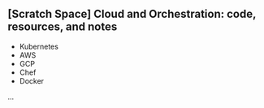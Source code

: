 ##  [Scratch Space] Cloud and Orchestration: code, resources, and notes 

* Kubernetes
* AWS
* GCP
* Chef
* Docker

...



